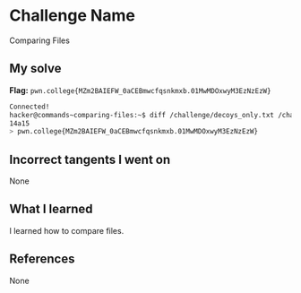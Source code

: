 # Challenge Name
Comparing Files

## My solve
**Flag:** `pwn.college{MZm2BAIEFW_0aCEBmwcfqsnkmxb.01MwMDOxwyM3EzNzEzW}`

```bash
Connected!
hacker@commands~comparing-files:~$ diff /challenge/decoys_only.txt /challenge/decoys_and_real.txt
14a15
> pwn.college{MZm2BAIEFW_0aCEBmwcfqsnkmxb.01MwMDOxwyM3EzNzEzW}
```
## Incorrect tangents I went on
None

## What I learned
I learned how to compare files.

## References 
None
